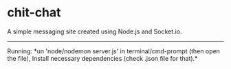 # chit-chat
A simple messaging site created using Node.js and Socket.io.<br>
<hr>
Running: *un 'node/nodemon server.js' in terminal/cmd-prompt (then open the file), Install necessary dependencies (check .json file for that).*
